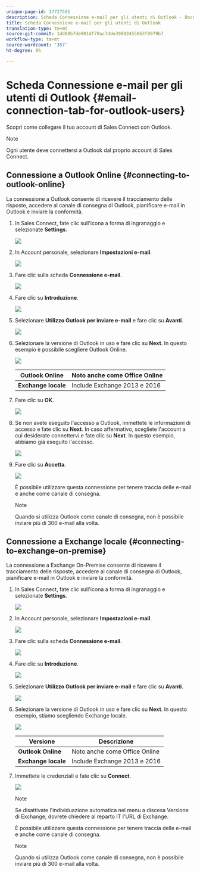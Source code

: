 ```yaml
---
unique-page-id: 17727591
description: Scheda Connessione e-mail per gli utenti di Outlook - Documenti Marketo - Documentazione prodotto
title: Scheda Connessione e-mail per gli utenti di Outlook
translation-type: tm+mt
source-git-commit: 1dd80b7de801df78ac7dde39002455063f9979b7
workflow-type: tm+mt
source-wordcount: '357'
ht-degree: 0%

---
```



# Scheda Connessione e-mail per gli utenti di Outlook {#email-connection-tab-for-outlook-users}

Scopri come collegare il tuo account di Sales Connect con Outlook.

>[!NOTE]
>
>Ogni utente deve connettersi a Outlook dal proprio account di Sales Connect.

## Connessione a Outlook Online {#connecting-to-outlook-online}

La connessione a Outlook consente di ricevere il tracciamento delle risposte, accedere al canale di consegna di Outlook, pianificare e-mail in Outlook e inviare la conformità.

1. In Sales Connect, fate clic sull&#39;icona a forma di ingranaggio e selezionate **Settings**.

   ![](assets/one.png)

1. In Account personale, selezionare **Impostazioni e-mail**.

   ![](assets/two.png)

1. Fare clic sulla scheda **Connessione e-mail**.

   ![](assets/three.png)

1. Fare clic su **Introduzione**.

   ![](assets/four.png)

1. Selezionare **Utilizzo Outlook per inviare e-mail** e fare clic su **Avanti**.

   ![](assets/five-a.png)

1. Selezionare la versione di Outlook in uso e fare clic su **Next**. In questo esempio è possibile scegliere Outlook Online.

   ![](assets/six-a.png)

   | **Outlook Online** | Noto anche come Office Online |
   |---|---|
   | **Exchange locale** | Include Exchange 2013 e 2016 |

1. Fare clic su **OK**.

   ![](assets/seven-a.png)

1. Se non avete eseguito l&#39;accesso a Outlook, immettete le informazioni di accesso e fate clic su **Next**. In caso affermativo, scegliete l&#39;account a cui desiderate connettervi e fate clic su **Next**. In questo esempio, abbiamo già eseguito l&#39;accesso.

   ![](assets/eight-a.png)

1. Fare clic su **Accetta**.

   ![](assets/nine-a.png)

   È possibile utilizzare questa connessione per tenere traccia delle e-mail e anche come canale di consegna.

   >[!NOTE]
   >
   >Quando si utilizza Outlook come canale di consegna, non è possibile inviare più di 300 e-mail alla volta.

## Connessione a Exchange locale {#connecting-to-exchange-on-premise}

La connessione a Exchange On-Premise consente di ricevere il tracciamento delle risposte, accedere al canale di consegna di Outlook, pianificare e-mail in Outlook e inviare la conformità.

1. In Sales Connect, fate clic sull&#39;icona a forma di ingranaggio e selezionate **Settings**.

   ![](assets/one.png)

1. In Account personale, selezionare **Impostazioni e-mail**.

   ![](assets/two.png)

1. Fare clic sulla scheda **Connessione e-mail**.

   ![](assets/three.png)

1. Fare clic su **Introduzione**.

   ![](assets/four.png)

1. Selezionare **Utilizzo Outlook per inviare e-mail** e fare clic su **Avanti**.

   ![](assets/five-a.png)

1. Selezionare la versione di Outlook in uso e fare clic su **Next**. In questo esempio, stiamo scegliendo Exchange locale.

   ![](assets/six-b.png)

   | Versione | Descrizione |
   |---|---|
   | **Outlook Online** | Noto anche come Office Online |
   | **Exchange locale** | Include Exchange 2013 e 2016 |

1. Immettete le credenziali e fate clic su **Connect**.

   ![](assets/seven-b.png)

   >[!NOTE]
   >
   >Se disattivate l&#39;individuazione automatica nel menu a discesa Versione di Exchange, dovrete chiedere al reparto IT l&#39;URL di Exchange.

   È possibile utilizzare questa connessione per tenere traccia delle e-mail e anche come canale di consegna.

   >[!NOTE]
   >
   >Quando si utilizza Outlook come canale di consegna, non è possibile inviare più di 300 e-mail alla volta.
